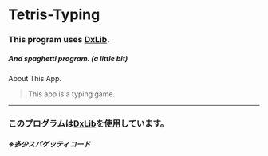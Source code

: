 # Tetris-Typing
### This program uses [DxLib](https://dxlib.xsrv.jp/).
##### And spaghetti program. (**a little bit**)

About This App.
> This app is a typing game.


-----
### このプログラムは[DxLib](https://dxlib.xsrv.jp/)を使用しています。
##### ※多少スパゲッティコード
